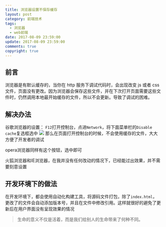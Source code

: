 ```yaml
---
title: 浏览器设置不保存缓存
layout: post
category: 前端技术
tags:
  - 浏览器
  - web前端
date: 2017-08-09 23:59:00
update: 2017-08-09 23:59:00
comments: true
copyright: true
---
```


## 前言

浏览器是有默认缓存的，当你在 http 服务下调试代码时，会出现改变 js 或者 css 文件，页面没有更改。因为浏览器会保存这些文件，并在下次打开页面需要这些文件时，仍然调用本地最开始缓存的文件，所以不会更新。导致了调试的困难。

<!-- more -->

## 解决办法

谷歌浏览器的设置： `F12`打开控制台，点进`Network`，将下面菜单栏的`Disable cache`复选框选中
![](http://upload-images.jianshu.io/upload_images/7295449-91563b487bf8bdfc.png?imageMogr2/auto-orient/strip%7CimageView2/2/w/1240)
那么在页面打开控制台的时候，不会使用缓存的文件，大大方便了开发者的调试

opera浏览器同样有这个按钮，选中即可

火狐浏览器和IE浏览器，在我并没有任何改动的情况下，已经能过出效果，并不需要刻意设置

## 开发环境下的做法

在开发环境下，都会使用自动化构建工具，将源码文件打包，除了`index.html`，更改了的文件会自动添加版本号，并且在文件中修改引用。这样就很好的避免了更新后在用户界面没有呈现效果的情况



<blockquote class="blockquote-center">生命的意义不仅是活着，而是我们给别人的生命带来了何种不同。</blockquote>